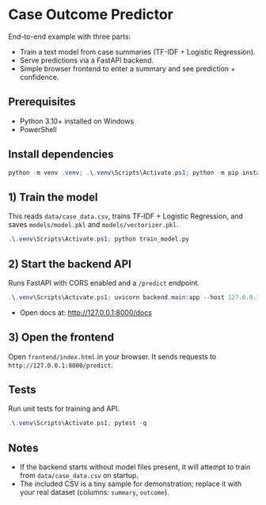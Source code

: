 # Case Outcome Predictor

End-to-end example with three parts:
- Train a text model from case summaries (TF-IDF + Logistic Regression).
- Serve predictions via a FastAPI backend.
- Simple browser frontend to enter a summary and see prediction + confidence.

## Prerequisites
- Python 3.10+ installed on Windows
- PowerShell

## Install dependencies

```powershell
python -m venv .venv; .\.venv\Scripts\Activate.ps1; python -m pip install --upgrade pip; pip install -r requirements.txt
```

## 1) Train the model
This reads `data/case_data.csv`, trains TF‑IDF + Logistic Regression, and saves `models/model.pkl` and `models/vectorizer.pkl`.

```powershell
.\.venv\Scripts\Activate.ps1; python train_model.py
```

## 2) Start the backend API
Runs FastAPI with CORS enabled and a `/predict` endpoint.

```powershell
.\.venv\Scripts\Activate.ps1; uvicorn backend.main:app --host 127.0.0.1 --port 8000 --reload
```

- Open docs at: http://127.0.0.1:8000/docs

## 3) Open the frontend
Open `frontend/index.html` in your browser. It sends requests to `http://127.0.0.1:8000/predict`.

## Tests
Run unit tests for training and API.

```powershell
.\.venv\Scripts\Activate.ps1; pytest -q
```

## Notes
- If the backend starts without model files present, it will attempt to train from `data/case_data.csv` on startup.
- The included CSV is a tiny sample for demonstration; replace it with your real dataset (columns: `summary`, `outcome`).
